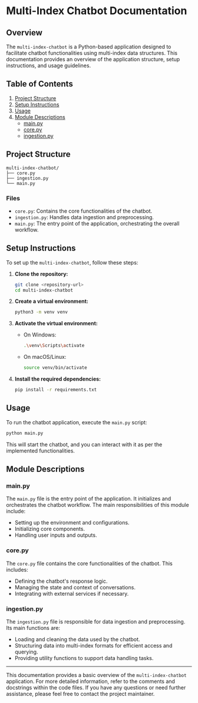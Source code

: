 # Multi-Index Chatbot Documentation

## Overview

The `multi-index-chatbot` is a Python-based application designed to facilitate chatbot functionalities using multi-index data structures. This documentation provides an overview of the application structure, setup instructions, and usage guidelines.

## Table of Contents

1. [Project Structure](#project-structure)
2. [Setup Instructions](#setup-instructions)
3. [Usage](#usage)
4. [Module Descriptions](#module-descriptions)
    - [main.py](#mainpy)
    - [core.py](#corepy)
    - [ingestion.py](#ingestionpy)

## Project Structure

```
multi-index-chatbot/
├── core.py
├── ingestion.py
└── main.py
```

### Files

- `core.py`: Contains the core functionalities of the chatbot.
- `ingestion.py`: Handles data ingestion and preprocessing.
- `main.py`: The entry point of the application, orchestrating the overall workflow.

## Setup Instructions

To set up the `multi-index-chatbot`, follow these steps:

1. **Clone the repository:**

    ```sh
    git clone <repository-url>
    cd multi-index-chatbot
    ```

2. **Create a virtual environment:**

    ```sh
    python3 -m venv venv
    ```

3. **Activate the virtual environment:**

    - On Windows:

        ```sh
        .\venv\Scripts\activate
        ```

    - On macOS/Linux:

        ```sh
        source venv/bin/activate
        ```

4. **Install the required dependencies:**

    ```sh
    pip install -r requirements.txt
    ```

## Usage

To run the chatbot application, execute the `main.py` script:

```sh
python main.py
```

This will start the chatbot, and you can interact with it as per the implemented functionalities.

## Module Descriptions

### main.py

The `main.py` file is the entry point of the application. It initializes and orchestrates the chatbot workflow. The main responsibilities of this module include:

- Setting up the environment and configurations.
- Initializing core components.
- Handling user inputs and outputs.

### core.py

The `core.py` file contains the core functionalities of the chatbot. This includes:

- Defining the chatbot's response logic.
- Managing the state and context of conversations.
- Integrating with external services if necessary.

### ingestion.py

The `ingestion.py` file is responsible for data ingestion and preprocessing. Its main functions are:

- Loading and cleaning the data used by the chatbot.
- Structuring data into multi-index formats for efficient access and querying.
- Providing utility functions to support data handling tasks.

---

This documentation provides a basic overview of the `multi-index-chatbot` application. For more detailed information, refer to the comments and docstrings within the code files. If you have any questions or need further assistance, please feel free to contact the project maintainer.